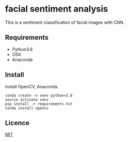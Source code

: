 # facial sentiment analysis
This is a sentiment classification of facial images with CNN.

## Requirements

* Python3.6
* OSX
* Anaconda

## Install

Install OpenCV, Anaconda.

```
conda create -n venv python=3.6
source activate venv
pip install -r requirements.txt
conda install opencv
```
## Licence

[MIT](https://github.com/Hironsan/BossSensor/blob/master/LICENSE)
